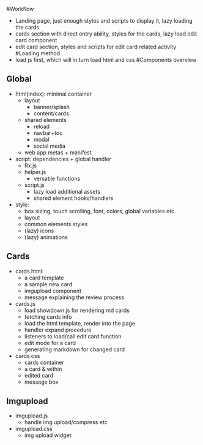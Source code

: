 #Workflow
- Landing page, just enough styles and scripts to display it, lazy loading the cards
- cards section with direct entry ability, styles for the cards, lazy load edit card component
- edit card section, styles and scripts for edit card related activity
#Loading method
- load js first, which will in turn load html and css
#Components overview
## Global
- html(index): minimal container
    - layout
        - banner/splash
        - content/cards
    - shared elements
        - reload
        - navbar+toc
        - modal
        - social media
    - web app metas + manifest
- script: dependencies + global handler
    - Rx.js
    - helper.js
        - versatile functions
    - script.js
        - lazy load additional assets
        - shared element hooks/handlers
- style:
    - box sizing, touch scrolling, font, colors, global variables etc.
    - layout
    - common elements styles
    - (lazy) icons
    - (lazy) animations
## Cards
- cards.html:
    - a card template
    - a sample new card
    - imgupload component    
    - message explaining the review process
- cards.js
    - load showdown.js for rendering md cards
    - fetching cards info
    - load the html template, render into the page
    - handler expand procedure
    - listeners to load/call edit card function
    - edit mode for a card
    <!-- here -->
    - generating markdown for changed card
- cards.css
    - cards container
    - a card & within
    - edited card
    - message box
## Imgupload
- imgupload.js
    - handle img upload/compress etc
- imgupload.css
    - img upload widget